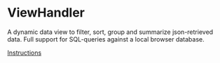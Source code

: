 # ViewHandler
A dynamic data view to filter, sort, group and summarize json-retrieved data. Full support for SQL-queries against a local browser database.

<a href="https://github.com/Pollyfun/ViewHandler/wiki">Instructions</a>
